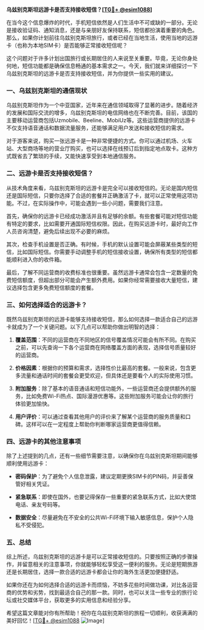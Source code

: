 **乌兹别克斯坦远游卡是否支持接收短信？[[TG💪+ @esim1088](https://t.me/s/esim1088)]**

在当今这个信息爆炸的时代，手机短信依然是人们生活中不可或缺的一部分。无论是接收验证码、通知消息，还是与亲朋好友保持联系，短信都扮演着重要的角色。那么，如果你计划前往乌兹别克斯坦旅行，或者已经在当地生活，使用当地的远游卡（也称为本地SIM卡）是否能够正常接收短信呢？

这个问题对于许多计划出国旅行或长期居住的人来说至关重要。毕竟，无论你身处何地，短信功能都是确保信息畅通的基本需求之一。今天，我们就来详细探讨一下乌兹别克斯坦的远游卡是否支持接收短信，并为你提供一些实用的建议。

### 一、乌兹别克斯坦的通信现状

乌兹别克斯坦作为一个中亚国家，近年来在通信领域取得了显著的进步。随着经济的发展和国际交流的增多，乌兹别克斯坦的电信网络也在不断完善。目前，该国的主要移动运营商包括Uzmobile、Beeline、MobiUz等。这些运营商提供的远游卡不仅支持语音通话和数据流量服务，还能够满足用户发送和接收短信的需求。

对于游客来说，购买一张远游卡是一种非常便捷的方式。你可以通过机场、火车站、大型商场等地的营业厅购买，也可以选择在线预订后到指定地点取卡。这种方式既省去了繁琐的手续，又能快速享受到本地通信服务。

### 二、远游卡是否支持接收短信？

从技术角度来看，乌兹别克斯坦的远游卡是完全可以接收短信的。无论是国内短信还是国际短信，只要你选择了合适的套餐并正确激活了卡，就可以正常使用这项功能。不过，在实际操作中，可能会遇到一些小问题，需要我们注意。

首先，确保你的远游卡已经成功激活并且有足够的余额。有些套餐可能对短信功能有特定的要求，比如需要开通国际短信权限。因此，在购买远游卡时，最好向工作人员咨询清楚，避免后续出现不必要的麻烦。

其次，检查手机设置是否正确。有时候，手机的默认设置可能会屏蔽某些类型的短信，比如国际短信。你需要手动调整手机的短信接收设置，确保所有类型的短信都能顺利进入你的收件箱。

最后，了解不同运营商的收费标准也很重要。虽然远游卡通常会包含一定数量的免费短信额度，但超出部分可能会产生额外费用。如果你经常需要接收大量短信，建议选择包含更多免费短信额度的套餐。

### 三、如何选择适合的远游卡？

既然乌兹别克斯坦的远游卡能够支持接收短信，那么如何选择一款适合自己的远游卡就成为了一个关键问题。以下几点可以帮助你做出明智的选择：

1. **覆盖范围**：不同的运营商在不同地区的信号覆盖情况可能会有所不同。在购买之前，可以先查询一下各个运营商在网络覆盖方面的表现，选择信号质量较好的运营商。

2. **价格因素**：根据你的预算和需求，选择性价比最高的套餐。一般来说，包含更多流量和通话时间的套餐会更受欢迎，但具体还是要看个人的实际使用习惯。

3. **附加服务**：除了基本的语音通话和短信功能外，一些运营商还会提供额外的服务，比如免费Wi-Fi热点、国际漫游优惠等。这些附加服务可能会让你的旅行体验更加愉快。

4. **用户评价**：可以通过查看其他用户的评价来了解某个运营商的服务质量和口碑。这样可以在一定程度上帮助你判断哪家运营商更值得信赖。

### 四、远游卡的其他注意事项

除了上述提到的几点，还有一些细节需要注意，以确保你在乌兹别克斯坦期间能够顺利使用远游卡：

- **密码保护**：为了避免个人信息泄露，建议定期更换SIM卡的PIN码，并妥善保管好相关凭证。
  
- **紧急联系**：即使在国外，也要记得保存一些重要的紧急联系方式，比如大使馆电话、亲友号码等。

- **数据安全**：尽量避免在不安全的公共Wi-Fi环境下输入敏感信息，保护个人隐私不受侵犯。

### 五、总结

综上所述，乌兹别克斯坦的远游卡是可以正常接收短信的。只要按照正确的步骤操作，并留意相关的注意事项，你就能够轻松享受这一便利的服务。无论是短期旅游还是长期居住，选择一款合适的远游卡都会让你的海外生活更加便捷舒适。

如果你还在为如何选择合适的远游卡而烦恼，不妨多花些时间做功课，对比各运营商的优势和劣势，找到最适合自己的那一款。同时，也可以关注一些专业的旅行论坛或社交媒体平台，获取更多的实用信息和经验分享。

希望这篇文章能对你有所帮助！祝你在乌兹别克斯坦的旅程一切顺利，收获满满的美好回忆！[[TG💪+ @esim1088](https://t.me/s/esim1088) ![Image](https://i.postimg.cc/4NQfJmqS/Snipaste-2025-05-13-00-14-12.png)]